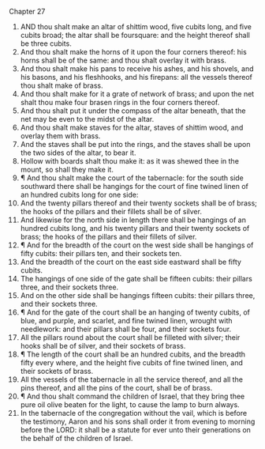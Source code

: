 

Chapter 27

1. AND thou shalt make an altar of shittim wood, five cubits long, and five cubits broad; the altar shall be foursquare: and the height thereof shall be three cubits.
2. And thou shalt make the horns of it upon the four corners thereof: his horns shall be of the same: and thou shalt overlay it with brass.
3. And thou shalt make his pans to receive his ashes, and his shovels, and his basons, and his fleshhooks, and his firepans: all the vessels thereof thou shalt make of brass.
4. And thou shalt make for it a grate of network of brass; and upon the net shalt thou make four brasen rings in the four corners thereof.
5. And thou shalt put it under the compass of the altar beneath, that the net may be even to the midst of the altar.
6. And thou shalt make staves for the altar, staves of shittim wood, and overlay them with brass.
7. And the staves shall be put into the rings, and the staves shall be upon the two sides of the altar, to bear it.
8. Hollow with boards shalt thou make it: as it was shewed thee in the mount, so shall they make it.
9. ¶ And thou shalt make the court of the tabernacle: for the south side southward there shall be hangings for the court of fine twined linen of an hundred cubits long for one side:
10. And the twenty pillars thereof and their twenty sockets shall be of brass; the hooks of the pillars and their fillets shall be of silver.
11. And likewise for the north side in length there shall be hangings of an hundred cubits long, and his twenty pillars and their twenty sockets of brass; the hooks of the pillars and their fillets of silver.
12. ¶ And for the breadth of the court on the west side shall be hangings of fifty cubits: their pillars ten, and their sockets ten.
13. And the breadth of the court on the east side eastward shall be fifty cubits.
14. The hangings of one side of the gate shall be fifteen cubits: their pillars three, and their sockets three.
15. And on the other side shall be hangings fifteen cubits: their pillars three, and their sockets three.
16. ¶ And for the gate of the court shall be an hanging of twenty cubits, of blue, and purple, and scarlet, and fine twined linen, wrought with needlework: and their pillars shall be four, and their sockets four.
17. All the pillars round about the court shall be filleted with silver; their hooks shall be of silver, and their sockets of brass.
18. ¶ The length of the court shall be an hundred cubits, and the breadth fifty every where, and the height five cubits of fine twined linen, and their sockets of brass.
19. All the vessels of the tabernacle in all the service thereof, and all the pins thereof, and all the pins of the court, shall be of brass.
20. ¶ And thou shalt command the children of Israel, that they bring thee pure oil olive beaten for the light, to cause the lamp to burn always.
21. In the tabernacle of the congregation without the vail, which is before the testimony, Aaron and his sons shall order it from evening to morning before the LORD: it shall be a statute for ever unto their generations on the behalf of the children of Israel.
